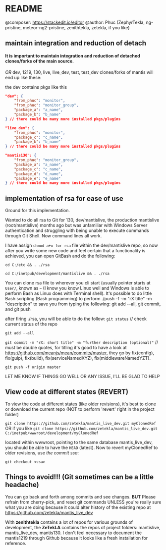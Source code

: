 # README

@composer: https://stackedit.io/editor
@author: Phuc (ZephyrTekla, ng-pristine, meteor-ng2-pristine, zenithtekla, zetekla, if you like)


## maintain integration and reduction of detach

#### It is important to maintain integration and reduction of detached clones/forks of the main source.

*OR* dev, 1219, 130, live, live_dev, test, test_dev clones/forks of mantis will end up like these:

the dev contains pkgs like this
```json
"dev": {
	"from_phuc": "monitor",
	"from_phuc": "monitor_group",
	"package_a": "a_name",
	"package_b": "b_name"
} // there could be many more installed pkgs/plugins

"live_dev": {
	"from_phuc": "monitor",
	"package_c": "c_name",
	"package_b": "b_name"
} // there could be many more installed pkgs/plugins

"mantis130": {
	"from_phuc": "monitor_group",
	"package_a": "a_name",
	"package_c": "c_name",
	"package_d": "d_name",
	"package_e": "e_name"
} // there could be many more installed pkgs/plugins
```


## implementation of rsa for ease of use

Ground for this implementation.

Wanted to do all rsa to Git for 130, dev/mantislive, the production mantislive (root/mantislive) months ago but was unfamiliar with Windows Server authentication and struggling with being unable to execute commands through Git Shell. Now command lines all work.

I have assign `chmod a+x for rsa` file within the dev/mantislive repo, so now after you write some new code and feel certain that a functionality is achieved, you can open GitBash and do the following:

`cd C:/etc && . ./rsa`

`cd C:/inetpub/development/mantislive && . ./rsa`

You can clone rsa file to wherever you cli start (usually pointer starts at `User/`,
known as `~` (I know you know Linux well and Windows is able to perform Bash as Linux does with Terminal shell).
It's possible to do little Bash scripting (Bash programming) to perform ./push -f -m "rX title" -m "description" to save you from typing the following: git add --all, git commit, and git push

after firing ./rsa, you will be able to do the follow:
`git status` // check current status of the repo

`git add --all`

`git commit -m "rX: short title" -m "further description (optional)"` // must be double quotes, for titling it's good to have a look at https://github.com/meanjs/mean/commits/master, they go by fix(config), fix(gulp), fix(build), fix(serviceNamedXYZ), fix(middlewareNamedYZT).

`git push -f origin master`

LET ME KNOW IF THINGS GO WELL OR ANY ISSUE, I'LL BE GLAD TO HELP


## View code at different states (REVERT)

To view the code at different states (like older revisions), it's best to clone or download the current repo (NOT to perform 'revert' right in the project folder)

`git clone https://github.com/zetekla/mantis_live_dev.git myClonedRef`
OR if you like
`git clone https://github.com/zetekla/mantis_live_dev.git C:/inetpub/wwwroot/development/myClonedRef`

located within wwwroot, pointing to the same database mantis_live_dev, you should be able to have the `HEAD` (latest).
Now to revert myClonedRef to older revisions, use *the commit ssa*:

`git checkout <ssa>`



## Things to avoid!!! (Git sometimes can be a little headache)
You can go back and forth among commits and see changes. **BUT** Please refrain from cherry-pick, and reset git commands UNLESS you're really sure what you are doing because it could alter history of the existing repo at https://github.com/zetekla/mantis_live_dev

With **zenithtekla** contains a lot of repos for various grounds of development, the **ZeTekLA** contains the repos of project folders: mantislive, mantis_live_dev, mantis130.
I don't feel necessary to document the mantis1219 through Github because it looks like a fresh installation for reference.